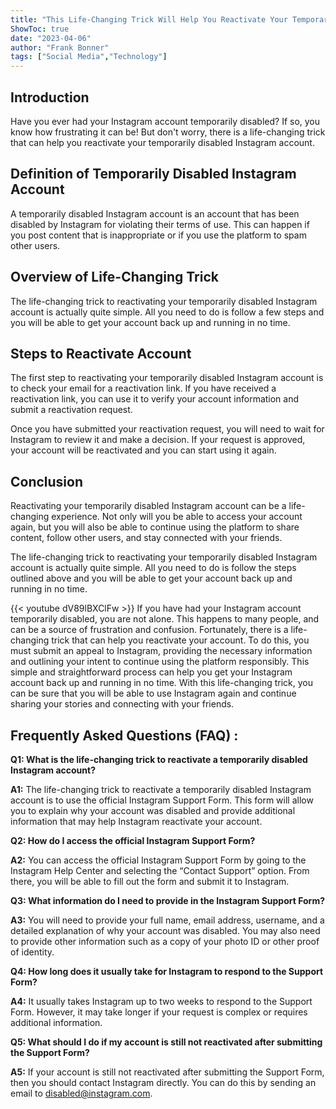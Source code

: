 ```yaml
---
title: "This Life-Changing Trick Will Help You Reactivate Your Temporarily Disabled Instagram Account!"
ShowToc: true 
date: "2023-04-06"
author: "Frank Bonner" 
tags: ["Social Media","Technology"]
---
```

## Introduction 
Have you ever had your Instagram account temporarily disabled? If so, you know how frustrating it can be! But don't worry, there is a life-changing trick that can help you reactivate your temporarily disabled Instagram account. 

## Definition of Temporarily Disabled Instagram Account
A temporarily disabled Instagram account is an account that has been disabled by Instagram for violating their terms of use. This can happen if you post content that is inappropriate or if you use the platform to spam other users. 

## Overview of Life-Changing Trick
The life-changing trick to reactivating your temporarily disabled Instagram account is actually quite simple. All you need to do is follow a few steps and you will be able to get your account back up and running in no time. 

## Steps to Reactivate Account
The first step to reactivating your temporarily disabled Instagram account is to check your email for a reactivation link. If you have received a reactivation link, you can use it to verify your account information and submit a reactivation request. 

Once you have submitted your reactivation request, you will need to wait for Instagram to review it and make a decision. If your request is approved, your account will be reactivated and you can start using it again.

## Conclusion
Reactivating your temporarily disabled Instagram account can be a life-changing experience. Not only will you be able to access your account again, but you will also be able to continue using the platform to share content, follow other users, and stay connected with your friends. 

The life-changing trick to reactivating your temporarily disabled Instagram account is actually quite simple. All you need to do is follow the steps outlined above and you will be able to get your account back up and running in no time.

{{< youtube dV89lBXClFw >}} 
If you have had your Instagram account temporarily disabled, you are not alone. This happens to many people, and can be a source of frustration and confusion. Fortunately, there is a life-changing trick that can help you reactivate your account. To do this, you must submit an appeal to Instagram, providing the necessary information and outlining your intent to continue using the platform responsibly. This simple and straightforward process can help you get your Instagram account back up and running in no time. With this life-changing trick, you can be sure that you will be able to use Instagram again and continue sharing your stories and connecting with your friends.

## Frequently Asked Questions (FAQ) :
**Q1: What is the life-changing trick to reactivate a temporarily disabled Instagram account?**

**A1:** The life-changing trick to reactivate a temporarily disabled Instagram account is to use the official Instagram Support Form. This form will allow you to explain why your account was disabled and provide additional information that may help Instagram reactivate your account.

**Q2: How do I access the official Instagram Support Form?**

**A2:** You can access the official Instagram Support Form by going to the Instagram Help Center and selecting the “Contact Support” option. From there, you will be able to fill out the form and submit it to Instagram.

**Q3: What information do I need to provide in the Instagram Support Form?**

**A3:** You will need to provide your full name, email address, username, and a detailed explanation of why your account was disabled. You may also need to provide other information such as a copy of your photo ID or other proof of identity.

**Q4: How long does it usually take for Instagram to respond to the Support Form?**

**A4:** It usually takes Instagram up to two weeks to respond to the Support Form. However, it may take longer if your request is complex or requires additional information.

**Q5: What should I do if my account is still not reactivated after submitting the Support Form?**

**A5:** If your account is still not reactivated after submitting the Support Form, then you should contact Instagram directly. You can do this by sending an email to disabled@instagram.com.


